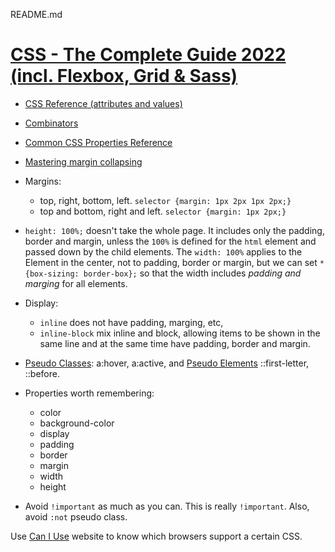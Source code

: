 
README.md

# [CSS - The Complete Guide 2022 (incl. Flexbox, Grid & Sass)](https://www.udemy.com/course/css-the-complete-guide-incl-flexbox-grid-sass/)

* [CSS Reference (attributes and values)](https://developer.mozilla.org/en-US/docs/Web/CSS/Reference)

* [Combinators](https://developer.mozilla.org/en-US/docs/Learn/CSS/Building_blocks/Selectors/Combinators)

* [Common CSS Properties Reference](https://developer.mozilla.org/en-US/docs/Web/CSS/CSS_Properties_Reference)

* [Mastering margin collapsing](https://developer.mozilla.org/en-US/docs/Web/CSS/CSS_Box_Model/Mastering_margin_collapsing)

* Margins:
  * top, right, bottom, left. `selector {margin: 1px 2px 1px 2px;}`
  * top and bottom, right and left. `selector {margin: 1px 2px;}`

* `height: 100%;` doesn't take the whole page. It includes only the padding, border and margin, unless the `100%` is defined for the `html` element and passed down by the child elements. The `width: 100%` applies to the Element in the center, not to padding, border or margin, but we can set `* {box-sizing: border-box};` so that the
width includes *padding and marging* for all elements.

* Display:
  * `inline` does not have padding, marging, etc,
  * `inline-block` mix inline and block, allowing items to be shown in the same line and at the same time have padding, border and margin.

* [Pseudo Classes](https://developer.mozilla.org/en-US/docs/Web/CSS/Pseudo-classes): a:hover, a:active, and [Pseudo Elements](https://developer.mozilla.org/en-US/docs/Web/CSS/Pseudo-elements) ::first-letter, ::before.

* Properties worth remembering:
  * color
  * background-color
  * display
  * padding
  * border
  * margin
  * width
  * height

* Avoid `!important` as much as you can. This is really `!important`. Also, avoid `:not` pseudo class.

Use [Can I Use](https://caniuse.com/?search=background) website to know which browsers support a certain CSS.



